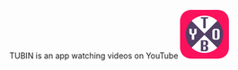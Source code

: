 TUBIN is an app watching videos on YouTube
![](TUBIN/Images.xcassets/AppIcon.appiconset/Icon-Small@3x.png)
